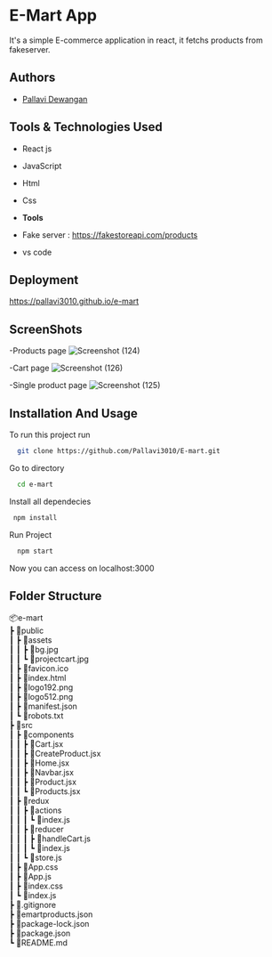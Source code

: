 
# E-Mart App

It's a simple E-commerce application in react, it fetchs products from fakeserver.
## Authors

- [Pallavi Dewangan](https://github.com/Pallavi3010)


## Tools & Technologies Used

- React js
- JavaScript
- Html
- Css

- **Tools**
- Fake server : https://fakestoreapi.com/products
- vs code

## Deployment

https://pallavi3010.github.io/e-mart

## ScreenShots

-Products page
![Screenshot (124)](https://user-images.githubusercontent.com/53387548/162627595-3f88a1b4-38e1-4029-aa37-b4b6fe22d85a.png)

-Cart page
![Screenshot (126)](https://user-images.githubusercontent.com/53387548/162627650-3c44c3a8-477c-468b-8203-9533f6a9f731.png)

-Single product page
![Screenshot (125)](https://user-images.githubusercontent.com/53387548/162627639-09a31b19-47ba-4828-a756-9f41995fc6a0.png)

## Installation And Usage

To run this project run

```bash
  git clone https://github.com/Pallavi3010/E-mart.git
```
Go to directory
```bash
  cd e-mart
```
Install all dependecies
```bash
 npm install
```
Run Project
```bash
  npm start
```

Now you can access  on localhost:3000 
## Folder Structure
 
 
📦e-mart     
    ┣ 📂public  
    ┃ ┣ 📂assets  
    ┃ ┃ ┣ 📜bg.jpg  
    ┃ ┃ ┗ 📜projectcart.jpg  
    ┃ ┣ 📜favicon.ico  
    ┃ ┣ 📜index.html  
    ┃ ┣ 📜logo192.png  
    ┃ ┣ 📜logo512.png  
    ┃ ┣ 📜manifest.json  
    ┃ ┗ 📜robots.txt  
    ┣ 📂src  
    ┃ ┣ 📂components  
    ┃ ┃ ┣ 📜Cart.jsx  
    ┃ ┃ ┣ 📜CreateProduct.jsx  
    ┃ ┃ ┣ 📜Home.jsx  
    ┃ ┃ ┣ 📜Navbar.jsx  
    ┃ ┃ ┣ 📜Product.jsx  
    ┃ ┃ ┗ 📜Products.jsx  
    ┃ ┣ 📂redux  
    ┃ ┃ ┣ 📂actions  
    ┃ ┃ ┃ ┗ 📜index.js  
    ┃ ┃ ┣ 📂reducer  
    ┃ ┃ ┃ ┣ 📜handleCart.js  
    ┃ ┃ ┃ ┗ 📜index.js  
    ┃ ┃ ┗ 📜store.js  
    ┃ ┣ 📜App.css  
    ┃ ┣ 📜App.js  
    ┃ ┣ 📜index.css  
    ┃ ┗ 📜index.js  
    ┣ 📜.gitignore  
    ┣ 📜emartproducts.json  
    ┣ 📜package-lock.json  
    ┣ 📜package.json  
    ┗ 📜README.md  



